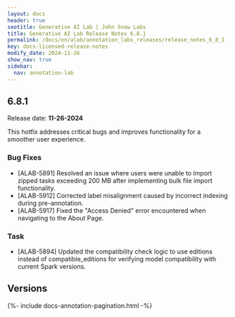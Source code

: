 ```yaml
---
layout: docs
header: true
seotitle: Generative AI Lab | John Snow Labs
title: Generative AI Lab Release Notes 6.8.1
permalink: /docs/en/alab/annotation_labs_releases/release_notes_6_8_1
key: docs-licensed-release-notes
modify_date: 2024-11-26
show_nav: true
sidebar:
  nav: annotation-lab
---
```


<div class="h3-box" markdown="1">

## 6.8.1

Release date: **11-26-2024**

This hotfix addresses critical bugs and improves functionality for a smoother user experience.

### Bug Fixes
- [ALAB-5891] Resolved an issue where users were unable to import zipped tasks exceeding 200 MB after implementing bulk file import functionality.
- [ALAB-5912] Corrected label misalignment caused by incorrect indexing during pre-annotation.
- [ALAB-5917] Fixed the "Access Denied" error encountered when navigating to the About Page.

### Task
- [ALAB-5894] Updated the compatibility check logic to use editions instead of compatible_editions for verifying model compatibility with current Spark versions.

</div><div class="prev_ver h3-box" markdown="1">

## Versions

</div>

{%- include docs-annotation-pagination.html -%}